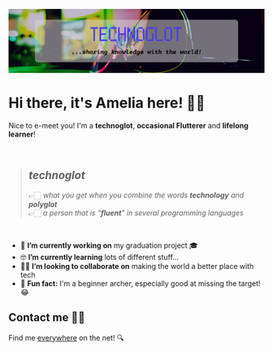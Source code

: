 ![banner](banner2.png)
# Hi there, it's **Amelia** here! 👋🏻

Nice to e-meet you! I'm a **technoglot**, **occasional Flutterer** and **lifelong learner**! 

<br>

> ## ***technoglot*** <br>
> 👉🏻 *what you get when you combine the words **technology** and **polyglot*** <br>
> 👉🏻 *a person that is "**fluent**" in several programming languages*

<br>

- 🔨 **I’m currently working on** my graduation project 🎓 
- 🤓 **I’m currently learning** lots of different stuff...
- 🤝🏼 **I’m looking to collaborate on** making the world a better place with tech
- 📌 **Fun fact:** I'm a beginner archer, especially good at missing the target! 😂

## Contact me 🤙🏻
Find me [everywhere](https://linktr.ee/technoglot) on the net! 🔍
